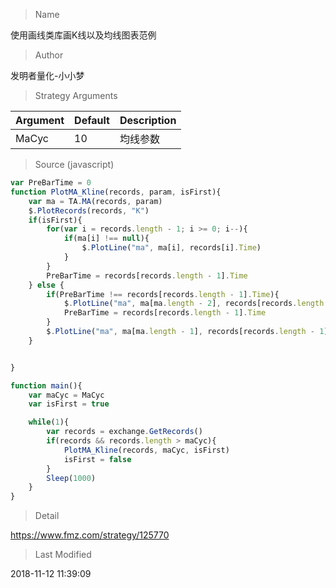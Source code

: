 
> Name

使用画线类库画K线以及均线图表范例

> Author

发明者量化-小小梦



> Strategy Arguments



|Argument|Default|Description|
|----|----|----|
|MaCyc|10|均线参数|


> Source (javascript)

``` javascript
var PreBarTime = 0
function PlotMA_Kline(records, param, isFirst){
    var ma = TA.MA(records, param)
    $.PlotRecords(records, "K")
    if(isFirst){
        for(var i = records.length - 1; i >= 0; i--){
            if(ma[i] !== null){
                $.PlotLine("ma", ma[i], records[i].Time)
            }
        }
        PreBarTime = records[records.length - 1].Time
    } else {
        if(PreBarTime !== records[records.length - 1].Time){
            $.PlotLine("ma", ma[ma.length - 2], records[records.length - 2].Time)
            PreBarTime = records[records.length - 1].Time
        }
        $.PlotLine("ma", ma[ma.length - 1], records[records.length - 1].Time)
    }


}

function main(){
    var maCyc = MaCyc
    var isFirst = true

    while(1){
        var records = exchange.GetRecords()
        if(records && records.length > maCyc){
            PlotMA_Kline(records, maCyc, isFirst)
            isFirst = false
        }
        Sleep(1000)
    }
}
```

> Detail

https://www.fmz.com/strategy/125770

> Last Modified

2018-11-12 11:39:09
